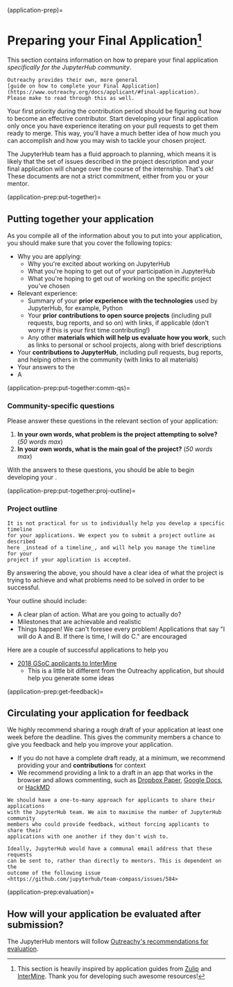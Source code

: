 (application-prep)=

# Preparing your Final Application[^1]

[^1]:
    This section is heavily inspired by application guides from
    [Zulip](https://zulip.readthedocs.io/en/latest/outreach/apply.html) and
    [InterMine](http://intermine.org/internships/guidance/students-applying-outreachy/).
    Thank you for developing such awesome resources!

This section contains information on how to prepare your final application
_specifically for the JupyterHub community_.

```{seealso}
Outreachy provides their own, more general
[guide on how to complete your Final Application](https://www.outreachy.org/docs/applicant/#final-application).
Please make to read through this as well.
```

Your first priority during the contribution period should be figuring out how
to become an effective contributor. Start developing your final application only
once you have experience iterating on your pull requests to get them ready to
merge. This way, you'll have a much better idea of how much you can accomplish
and how you may wish to tackle your chosen project.

The JupyterHub team has a fluid approach to planning, which means it is likely
that the set of issues described in the project description and your final
application will change over the course of the internship. That's ok! These
documents are not a strict commitment, either from you or your mentor.

(application-prep:put-together)=

## Putting together your application

As you compile all of the information about you to put into your application,
you should make sure that you cover the following topics:

- Why you are applying:
  - Why you're excited about working on JupyterHub
  - What you're hoping to get out of your participation in JupyterHub
  - What you're hoping to get out of working on the specific project you've chosen
- Relevant experience:
  - Summary of your **prior experience with the technologies** used by JupyterHub,
    for example, Python
  - Your **prior contributions to open source projects** (including pull requests,
    bug reports, and so on) with links, if applicable (don't worry if this is
    your first time contributing!)
  - Any other **materials which will help us evaluate how you work**, such as
    links to personal or school projects, along with brief descriptions
- Your **contributions to JupyterHub**, including pull requests, bug reports, and
  helping others in the community (with links to all materials)
- Your answers to the [](application-prep:put-together:comm-qs)
- A [](application-prep:put-together:proj-outline)

(application-prep:put-together:comm-qs)=

### Community-specific questions

Please answer these questions in the relevant section of your application:

1. **In your own words, what problem is the project attempting to solve?**
   (_50 words max_)
2. **In your own words, what is the main goal of the project?** (_50 words max_)

With the answers to these questions, you should be able to begin developing your
[](application-prep:put-together:proj-outline).

(application-prep:put-together:proj-outline)=

### Project outline

```{attention}
It is not practical for us to individually help you develop a specific timeline
for your applications. We expect you to submit a project outline as described
here _instead of a timeline_, and will help you manage the timeline for your
project if your application is accepted.
```

By answering the [](application-prep:put-together:comm-qs) above, you should
have a clear idea of what the project is trying to achieve and what problems
need to be solved in order to be successful.

Your outline should include:

- A clear plan of action. What are you going to actually do?
- Milestones that are achievable and realistic
- Things happen! We can't foresee every problem! Applications that say "I will
  do A and B. If there is time, I will do C." are encouraged

Here are a couple of successful applications to help you

- [2018 GSoC applicants to InterMine](https://github.com/nupurgunwant/GSoC-Proposal)
  - This is a little bit different from the Outreachy application, but should
    help you generate some ideas

(application-prep:get-feedback)=

## Circulating your application for feedback

We highly recommend sharing a rough draft of your application at least one week
before the deadline. This gives the community members a chance to give you
feedback and help you improve your application.

- If you do not have a complete draft ready, at a minimum, we recommend providing
  your **[](application-prep:put-together:proj-outline)** and **contributions**
  for context
- We recommend providing a link to a draft in an app that works in the browser
  and allows commenting, such as [Dropbox Paper](https://www.dropbox.com/paper/start),
  [Google Docs](https://www.google.co.uk/docs/about/), or [HackMD](https://hackmd.io)

```{admonition} TODO
We should have a one-to-many approach for applicants to share their applications
with the JupyterHub team. We aim to maximise the number of JupyterHub community
members who could provide feedback, without forcing applicants to share their
applications with one another if they don't wish to.

Ideally, JupyterHub would have a communal email address that these requests
can be sent to, rather than directly to mentors. This is dependent on the
outcome of the following issue
<https://github.com/jupyterhub/team-compass/issues/584>
```

(application-prep:evaluation)=

## How will your application be evaluated after submission?

The JupyterHub mentors will follow
[Outreachy's recommendations for evaluation](https://www.outreachy.org/docs/applicant/#contribution-evaluation).
